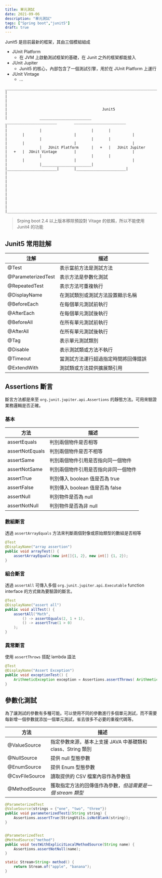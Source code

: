 ```yaml
---
title: 單元測試
date: 2021-09-06
description: "單元測試"
tags: ["Spring boot","junit5"]
draft: true
---
```

Junit5 是目前最新的框架，其由三個模組組成
- JUnit Platform
    - 在 JVM 上啟動測試框架的基礎，在 Junit 之外的框架都能接入
- JUnit Jupiter
    - Junit5 的核心，內部包含了一個測試引擎，用於在 JUnit Platform 上運行
- JUnit Vintage
    - ...

```
___________________________________________________________________________________________________________________________________
|                                                                                                                                  | 
|                                                                                                                                  |
|                                            Junit5                                                                                |
|               ________________________        ________________________        ________________________                           |
|               |                       |       |                       |       |                       |                          |
|               |                       |       |                       |       |                       |                          |     
|               |   JUnit Platform      |   +   |   JUnit Jupiter       |   +   |  JUnit Vintage        |                          | 
|               |                       |       |                       |       |                       |                          | 
|               |_______________________|       |_______________________|       |_______________________|                          | 
|                                                                                                                                  |
|                                                                                                                                  |
|                                                                                                                                  |
|                                                                                                                                  |
|__________________________________________________________________________________________________________________________________|

```

>Srping boot 2.4 以上版本移除預設對 Vitage 的依賴，所以不能使用 Junit4 的功能

## Junit5 常用註解
|注解|描述|
|---|---|
|@Test|表示當前方法是測試方法|
|@ParameterizedTest|表示方法是參數化測試|
|@RepeatedTest|表示方法可重複執行|
|@DisplayName|在測試類別或測試方法設置顯示名稱|
|@BeforeEach|在每個單元測試前執行|
|@AfterEach|在每個單元測試後執行|
|@BeforeAll|在所有單元測試前執行|
|@AfterAll|在所有單元測試後執行|
|@Tag|表示單元測試類別|
|@Disable|表示測試類或方法不執行|
|@Timeout|當測試方法運行超過指定時間將回傳錯誤|
|@ExtendWith|測試類或方法提供擴展類引用|


## Assertions 斷言
斷言方法都是來至 `org.junit.jupiter.api.Assertions` 的靜態方法。可用來驗證業務邏輯是否正確。

### 基本
|方法|描述|
|---|---|
|assertEquals|判別兩個物件是否相等|
|assertNotEquals|判別兩個物件是否不相等|
|assertSame|判別兩個物件引用是否指向同一個物件|
|assertNotSame|判別兩個物件引用是否指向非同一個物件|
|assertTrue|判別傳入 boolean 值是否為 true|
|assertFalse|判別傳入 boolean 值是否為 false|
|assertNull|判別物件是否為 null|
|assertNotNull|判別物件是否為非 null|

### 數組斷言
透過 `assertArrayEquals` 方法來判斷兩個對像或原始類型的數組是否相等

```java
@Test
@DisplayName("array assertion")
public void arrayTest() {
    assertArrayEquals(new int[]{1, 2}, new int[] {1, 2});
}
```

### 組合斷言

透過 `assertAll` 可傳入多個 `org.junit.jupiter.api.Executable` function interface 的方式做為要驗證的斷言。

```java
@Test
@DisplayName("assert all")
public void allTest() {
    assertAll("Math",
        () -> assertEquals(2, 1 + 1),
        () -> assertTrue(1 > 0)
    );
}
```

### 異常斷言
使用 `assertThrows` 搭配 lambda 語法

```java
@Test
@DisplayName("Assert Exception")
public void exceptionTest() {
    ArithmeticException exception = Assertions.assertThrows( ArithmeticException.class, () -> System.out.println(1 % 0));
}
```

## 參數化測試
為了讓測試的參數有多種可能。可以使用不同的參數進行多個單元測試，而不需要每新增一個參數就添加一個單元測試，省去很多不必要的重複代碼等。

|方法|描述|
|---|---|
|@ValueSource|指定參數來源，基本上支援 JAVA 中基礎類和 class、String 類別|
|@NullSource|提供 null 型態參數|
|@EnumSource|提供 Enum 型態參數|
|@CsvFileSource|讀取提供的 CSV 檔案內容作為參數值|
|@MethodSource|獲取指定方法的回傳值作為參數，*但這需要是一個 stream 類型*|


```java
@ParameterizedTest
@ValueSource(strings = {"one", "two", "three"})
public void parameterizedTest1(String string) {
    Assertions.assertTrue(StringUtils.isNotBlank(string));
}


@ParameterizedTest
@MethodSource("method")
public void testWithExplicitLocalMethodSource(String name) {
    Assertions.assertNotNull(name);
}

static Stream<String> method() {
    return Stream.of("apple", "banana");
}
```